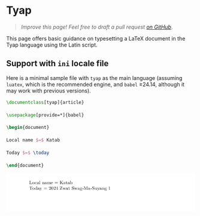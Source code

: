 # Tyap

<blockquote>
  <p><em>Improve this page! Feel free to draft a pull request <a href="https://github.com/latex3/babel/tree/docs/docs">on GitHub</a></em>.</p>
</blockquote>

This page offers basic guidance on typesetting a LaTeX document in the
Tyap language using the Latin script.

## Support with `ini` locale file

Here is a minimal sample file with `tyap` as the main language
(assuming `luatex`, which is the recommended engine, and `babel` ≥24.14,
although it may work with previous versions).

```tex
\documentclass[tyap]{article}

\usepackage[provide=*]{babel}

\begin{document}

Local name $=$ Katab

Today $=$ \today

\end{document}
```

![](../media/locale-tyap.png)